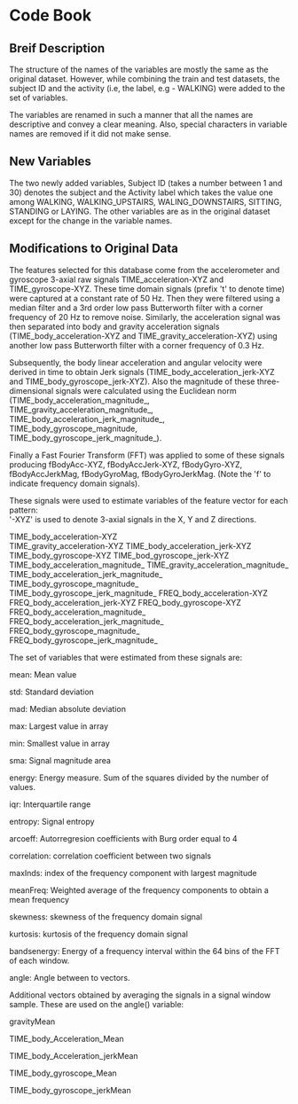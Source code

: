 # Code Book

## Breif Description

The structure of the names of the variables are mostly the same as the original dataset. However, while combining the train and test datasets, the subject ID and the activity (i.e, the label, e.g - WALKING) were added to the set of variables. 

The variables are renamed in such a manner that all the names are descriptive and convey a clear meaning. Also, special characters in variable names are removed if it did not make sense.

## New Variables

The two newly added variables, Subject ID (takes a number between 1 and 30) denotes the subject and the Activity label which takes the value one among WALKING, WALKING_UPSTAIRS, WALING_DOWNSTAIRS, SITTING, STANDING or LAYING. The other variables are as in the original dataset except for the change in the variable names.

## Modifications to Original Data

The features selected for this database come from the accelerometer and gyroscope 3-axial raw signals TIME_acceleration-XYZ and TIME_gyroscope-XYZ. These time domain signals (prefix 't' to denote time) were captured at a constant rate of 50 Hz. Then they were filtered using a median filter and a 3rd order low pass Butterworth filter with a corner frequency of 20 Hz to remove noise. Similarly, the acceleration signal was then separated into body and gravity acceleration signals (TIME_body_acceleration-XYZ and TIME_gravity_acceleration-XYZ) using another low pass Butterworth filter with a corner frequency of 0.3 Hz. 

Subsequently, the body linear acceleration and angular velocity were derived in time to obtain Jerk signals (TIME_body_acceleration_jerk-XYZ and TIME_body_gyroscope_jerk-XYZ). Also the magnitude of these three-dimensional signals were calculated using the Euclidean norm (TIME_body_acceleration_magnitude_, TIME_gravity_acceleration_magnitude_, TIME_body_acceleration_jerk_magnitude_, TIME_body_gyroscope_magnitude, TIME_body_gyroscope_jerk_magnitude_). 

Finally a Fast Fourier Transform (FFT) was applied to some of these signals producing fBodyAcc-XYZ, fBodyAccJerk-XYZ, fBodyGyro-XYZ, fBodyAccJerkMag, fBodyGyroMag, fBodyGyroJerkMag. (Note the 'f' to indicate frequency domain signals). 

These signals were used to estimate variables of the feature vector for each pattern:  
'-XYZ' is used to denote 3-axial signals in the X, Y and Z directions.

TIME_body_acceleration-XYZ  
TIME_gravity_acceleration-XYZ 
TIME_body_acceleration_jerk-XYZ 
TIME_body_gyroscope-XYZ 
TIME_bod_gyroscope_jerk-XYZ 
TIME_body_acceleration_magnitude_ 
TIME_gravity_acceleration_magnitude_  
TIME_body_acceleration_jerk_magnitude_  
TIME_body_gyroscope_magnitude_  
TIME_body_gyroscope_jerk_magnitude_ 
FREQ_body_acceleration-XYZ  
FREQ_body_acceleration_jerk-XYZ 
FREQ_body_gyroscope-XYZ 
FREQ_body_acceleration_magnitude_ 
FREQ_body_acceleration_jerk_magnitude_  
FREQ_body_gyroscope_magnitude_  
FREQ_body_gyroscope_jerk_magnitude_     

The set of variables that were estimated from these signals are: 

mean: Mean value

std: Standard deviation

mad: Median absolute deviation 

max: Largest value in array

min: Smallest value in array

sma: Signal magnitude area

energy: Energy measure. Sum of the squares divided by the number of values. 

iqr: Interquartile range 

entropy: Signal entropy

arcoeff: Autorregresion coefficients with Burg order equal to 4

correlation: correlation coefficient between two signals

maxInds: index of the frequency component with largest magnitude

meanFreq: Weighted average of the frequency components to obtain a mean frequency

skewness: skewness of the frequency domain signal 

kurtosis: kurtosis of the frequency domain signal 

bandsenergy: Energy of a frequency interval within the 64 bins of the FFT of each window.

angle: Angle between to vectors.


Additional vectors obtained by averaging the signals in a signal window sample. These are used on the angle() variable:

gravityMean

TIME_body_Acceleration_Mean

TIME_body_Acceleration_jerkMean

TIME_body_gyroscope_Mean

TIME_body_gyroscope_jerkMean
